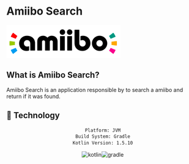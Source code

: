 # Amiibo Search

![Amiibo](./img/img_1.png)

## What is Amiibo Search?

Amiibo Search is an application responsible by to search a amiibo and return if it was found.

## :rocket: Technology

<div align="center">

```sh
Platform: JVM
Build System: Gradle
Kotlin Version: 1.5.10
```

![kotlin](https://img.shields.io/badge/kotlin-007396?&logoColor=fff&style=for-the-badge&logo=kotlin)![gradle](https://img.shields.io/badge/gradle-C71A36?&logoColor=fff&style=for-the-badge&logo=gradle)